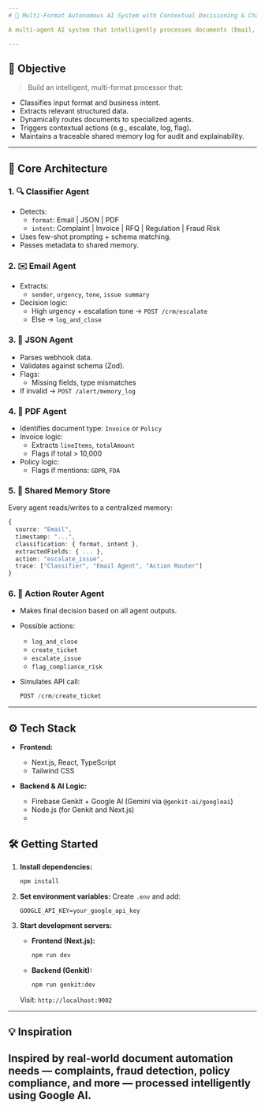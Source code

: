 ```yaml
---
# 🤖 Multi-Format Autonomous AI System with Contextual Decisioning & Chained Actions

A multi-agent AI system that intelligently processes documents (Email, JSON, PDF), identifies their business intent, extracts relevant data, and triggers the right follow-up actions — all autonomously.

---
```


## 🚀 Objective

> Build an intelligent, multi-format processor that:
- Classifies input format and business intent.
- Extracts relevant structured data.
- Dynamically routes documents to specialized agents.
- Triggers contextual actions (e.g., escalate, log, flag).
- Maintains a traceable shared memory log for audit and explainability.

---

## 🧩 Core Architecture

### 1. 🔍 Classifier Agent
- Detects:
  - `format`: Email | JSON | PDF
  - `intent`: Complaint | Invoice | RFQ | Regulation | Fraud Risk
- Uses few-shot prompting + schema matching.
- Passes metadata to shared memory.

### 2. ✉️ Email Agent
- Extracts:
  - `sender`, `urgency`, `tone`, `issue summary`
- Decision logic:
  - High urgency + escalation tone → `POST /crm/escalate`
  - Else → `log_and_close`

### 3. 🔧 JSON Agent
- Parses webhook data.
- Validates against schema (Zod).
- Flags:
  - Missing fields, type mismatches
- If invalid → `POST /alert/memory_log`

### 4. 📄 PDF Agent
- Identifies document type: `Invoice` or `Policy`
- Invoice logic:
  - Extracts `lineItems`, `totalAmount`
  - Flags if total > 10,000
- Policy logic:
  - Flags if mentions: `GDPR`, `FDA`

### 5. 🧠 Shared Memory Store
Every agent reads/writes to a centralized memory:
```ts
{
  source: "Email",
  timestamp: "...",
  classification: { format, intent },
  extractedFields: { ... },
  action: "escalate_issue",
  trace: ["Classifier", "Email Agent", "Action Router"]
}
````

### 6. 🧭 Action Router Agent

* Makes final decision based on all agent outputs.
* Possible actions:

  * `log_and_close`
  * `create_ticket`
  * `escalate_issue`
  * `flag_compliance_risk`
* Simulates API call:

  ```ts
  POST /crm/create_ticket
  ```

---

## ⚙️ Tech Stack

* **Frontend:**

  * Next.js, React, TypeScript
  * Tailwind CSS 

* **Backend & AI Logic:**

  * Firebase Genkit + Google AI (Gemini via `@genkit-ai/googleai`)
  * Node.js (for Genkit and Next.js)
  * 

## 🛠️ Getting Started

1. **Install dependencies:**

   ```bash
   npm install
   ```

2. **Set environment variables:**
   Create `.env` and add:

   ```env
   GOOGLE_API_KEY=your_google_api_key
   ```

3. **Start development servers:**

   * **Frontend (Next.js):**

     ```bash
     npm run dev
     ```

   * **Backend (Genkit):**

     ```bash
     npm run genkit:dev
     ```

   Visit: `http://localhost:9002`

---


## 💡 Inspiration

Inspired by real-world document automation needs — complaints, fraud detection, policy compliance, and more — processed intelligently using Google AI.
---

